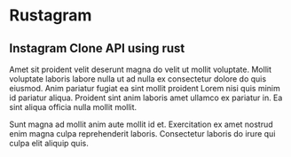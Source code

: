 # Rustagram

## Instagram Clone API using rust

Amet sit proident velit deserunt magna do velit ut mollit voluptate. Mollit voluptate laboris labore nulla ut ad nulla ex consectetur dolore do quis eiusmod. Anim pariatur fugiat ea sint mollit proident Lorem nisi quis minim id pariatur aliqua. Proident sint anim laboris amet ullamco ex pariatur in. Ea sint aliqua officia nulla mollit mollit.

Sunt magna ad mollit anim aute mollit id et. Exercitation ex amet nostrud enim magna culpa reprehenderit laboris. Consectetur laboris do irure qui culpa elit aliquip quis.